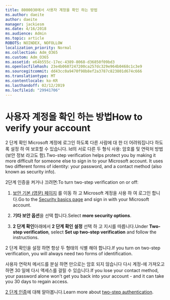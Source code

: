 ```yaml
---
title: 8000030에서 사용자 계정을 확인 하는 방법
ms.author: daeite
author: daeite
manager: jackiesm
ms.date: 4/16/2018
ms.audience: Admin
ms.topic: article
ROBOTS: NOINDEX, NOFOLLOW
localization_priority: Normal
ms.collection: Adm_O365
ms.custom: Adm_O365
ms.assetid: e64b555c-17ec-4389-8068-d36850f09bd3
ms.openlocfilehash: 23e4b0607247200ca257dc329e964b0468c1c3e9
ms.sourcegitcommit: dd43cc0a9470f98b8ef2a3787c823801d674c666
ms.translationtype: MT
ms.contentlocale: ko-KR
ms.lasthandoff: 02/12/2019
ms.locfileid: "29941706"
---
```

# <a name="how-to-verify-your-account"></a><span data-ttu-id="c84d1-102">사용자 계정을 확인 하는 방법</span><span class="sxs-lookup"><span data-stu-id="c84d1-102">How to verify your account</span></span>

<span data-ttu-id="c84d1-p101">2 단계 확인 Microsoft 계정에 로그인 하도록 다른 사람에 대 한 더 어려워집니다 하도록 설정 하 여 보호할 수 있습니다. Id의 서로 다른 두 형식 사용: 암호를 및 연락처 방법 (보안 정보 라고도 함).</span><span class="sxs-lookup"><span data-stu-id="c84d1-p101">Two-step verification helps protect you by making it more difficult for someone else to sign in to your Microsoft account. It uses two different forms of identity: your password, and a contact method (also known as security info).</span></span> 
  
<span data-ttu-id="c84d1-105">2단계 인증을 켜거나 끄려면:</span><span class="sxs-lookup"><span data-stu-id="c84d1-105">To turn two-step verification on or off:</span></span>
  
1. <span data-ttu-id="c84d1-106">[보안 기본 (영문) 페이지](https://go.microsoft.com/fwlink/?linkid=842325) 를 이동 하 고 Microsoft 계정을 사용 하 여 로그인 합니다.</span><span class="sxs-lookup"><span data-stu-id="c84d1-106">Go to the [Security basics page](https://go.microsoft.com/fwlink/?linkid=842325) and sign in with your Microsoft account.</span></span> 
    
2. <span data-ttu-id="c84d1-107">**기타 보안 옵션**을 선택 합니다.</span><span class="sxs-lookup"><span data-stu-id="c84d1-107">Select **more security options**.</span></span> 
    
3. <span data-ttu-id="c84d1-108">**2 단계 확인**아래에서 **2 단계 확인 설정** 선택 하 고 지시를 따릅니다.</span><span class="sxs-lookup"><span data-stu-id="c84d1-108">Under **Two-step verification**, select **Set up two-step verification** and follow the instructions.</span></span> 
    
<span data-ttu-id="c84d1-109">2 단계 확인을 설정 하면 항상 두 형태의 식별 해야 합니다.</span><span class="sxs-lookup"><span data-stu-id="c84d1-109">If you turn on two-step verification, you will always need two forms of identification.</span></span>
  
<span data-ttu-id="c84d1-110">사용자 연락처 메서드를 분실 하면 만으로는 암호 되지 않습니다 다시 계정-에 가져오고 하면 30 일에 다시 액세스를 걸릴 수 있습니다.</span><span class="sxs-lookup"><span data-stu-id="c84d1-110">If you lose your contact method, your password alone won't get you back into your account - and it can take you 30 days to regain access.</span></span> 
  
<span data-ttu-id="c84d1-111">[2 단계 인증](https://go.microsoft.com/fwlink/?linkid=872270)에 대해 알아봅니다.</span><span class="sxs-lookup"><span data-stu-id="c84d1-111">Learn more about [two-step authentication](https://go.microsoft.com/fwlink/?linkid=872270).</span></span>
  

